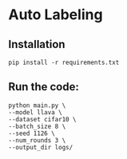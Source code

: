 # Auto Labeling

## Installation

`pip install -r requirements.txt`

## Run the code:

```
python main.py \
--model llava \
--dataset cifar10 \
--batch_size 8 \
--seed 1126 \
--num_rounds 3 \
--output_dir logs/
```